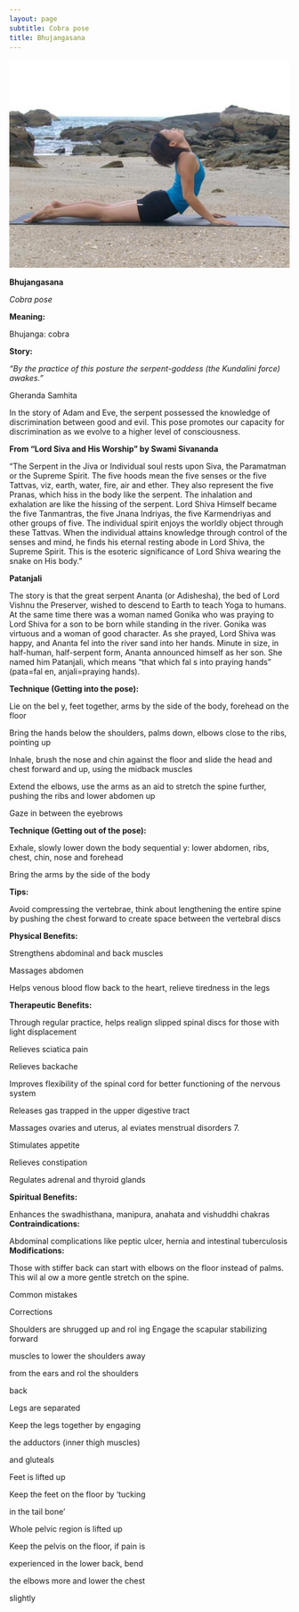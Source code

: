 ```yaml
---
layout: page
subtitle: Cobra pose
title: Bhujangasana
---
```

  <p class="calibre1 text-center">
   <img class="calibre2" src="../../assets/img/index-52_2.jpg"/>
  </p>
  <p class="calibre1">
  </p>
  <p class="calibre1">
  </p>
  <p class="calibre1">
   <b class="calibre3">
    Bhujangasana
   </b>
  </p>
  <p class="calibre1">
  </p>
  <p class="calibre1">
  </p>
  <p class="calibre1">
  </p>
  <p class="calibre1">
   <i class="calibre4">
    Cobra pose
   </i>
  </p>
  <p class="calibre1">
   <b class="calibre3">
    Meaning:
   </b>
  </p>
  <p class="calibre1">
   Bhujanga: cobra
  </p>
  <p class="calibre1">
  </p>
  <p class="calibre1">
  </p>
  <p class="calibre1">
  </p>
  <p class="calibre1">
   <b class="calibre3">
    Story:
   </b>
  </p>
  <p class="calibre1">
  </p>
  <p class="calibre1">
   <i class="calibre4">
    “By  the  practice  of  this  posture  the  serpent-goddess  (the  Kundalini  force)
   </i>
   <i class="calibre4">
    awakes.”
   </i>
  </p>
  <p class="calibre1">
   Gheranda Samhita
  </p>
  <p class="calibre1">
  </p>
  <p class="calibre1">
   In  the  story  of  Adam  and  Eve,  the  serpent  possessed  the  knowledge  of discrimination  between  good  and  evil.  This  pose  promotes  our  capacity  for discrimination as we evolve to a higher level of consciousness.
  </p>
  <p class="calibre1">
  </p>
  <p class="calibre1">
   <b class="calibre3">
    From “Lord Siva and His Worship” by Swami Sivananda
   </b>
  </p>
  <p class="calibre1">
   <b class="calibre3">
   </b>
  </p>
  <p class="calibre1">
   “The Serpent in the Jiva or Individual soul rests upon Siva, the Paramatman or the Supreme Spirit. The five hoods mean the five senses or the five Tattvas, viz, earth, water, fire, air and ether. They also represent the five Pranas, which hiss in the body like the serpent. The inhalation and exhalation are like the hissing of the serpent. Lord Shiva Himself became the five Tanmantras, the five Jnana Indriyas, the five Karmendriyas and other groups of five. The individual spirit enjoys the worldly object through these Tattvas. When the individual attains knowledge through control of the senses and mind, he finds his eternal resting abode in Lord Shiva, the Supreme Spirit. This is the esoteric significance of Lord Shiva wearing the snake on His body.”
  </p>
  <p class="calibre1">
  </p>
  <p class="calibre1">
  </p>
  <p class="calibre1">
   <a id="p53">
   </a>
  </p>
  <p class="calibre1">
  </p>
  <p class="calibre1">
   <b class="calibre3">
    Patanjali
   </b>
  </p>
  <p class="calibre1">
   <b class="calibre3">
   </b>
  </p>
  <p class="calibre1">
   The  story  is  that  the  great  serpent  Ananta  (or  Adishesha),  the  bed  of  Lord Vishnu the Preserver, wished to descend to Earth to teach Yoga to humans. At the  same  time  there  was  a  woman  named  Gonika  who  was  praying  to  Lord Shiva for a son to be born while standing in the river. Gonika was virtuous and a woman of good character. As she prayed, Lord Shiva was happy, and Ananta fel   into  the  river  sand  into  her  hands.  Minute  in  size,  in  half-human,  half-serpent form, Ananta announced himself as her son.  She named him Patanjali, which means “that which fal s into praying hands” (pata=fal en, anjali=praying hands).
  </p>
  <p class="calibre1">
   <b class="calibre3">
   </b>
  </p>
  <p class="calibre1">
   <b class="calibre3">
    Technique (Getting into the pose):
   </b>
  </p>
  <p class="calibre1">
   Lie on the bel y, feet together, arms by the side of the body, forehead on the floor
  </p>
  <p class="calibre1">
   Bring the hands below the shoulders, palms down, elbows close to the ribs, pointing up
  </p>
  <p class="calibre1">
   Inhale, brush the nose and chin against the floor and slide the head and chest forward and up, using the midback muscles
  </p>
  <p class="calibre1">
   Extend the elbows, use the arms as an aid to stretch the spine further, pushing the ribs and lower abdomen up
  </p>
  <p class="calibre1">
   Gaze in between the eyebrows
  </p>
  <p class="calibre1">
  </p>
  <p class="calibre1">
   <b class="calibre3">
    Technique (Getting out of the pose):
   </b>
  </p>
  <p class="calibre1">
   Exhale, slowly lower down the body sequential y: lower abdomen, ribs, chest, chin, nose and forehead
  </p>
  <p class="calibre1">
   Bring the arms by the side of the body
  </p>
  <p class="calibre1">
  </p>
  <p class="calibre1">
   <b class="calibre3">
    Tips:
   </b>
  </p>
  <p class="calibre1">
   Avoid  compressing  the  vertebrae,  think  about  lengthening  the  entire spine  by  pushing  the  chest  forward  to  create  space  between  the vertebral discs
  </p>
  <p class="calibre1">
  </p>
  <p class="calibre1">
   <b class="calibre3">
    Physical Benefits:
   </b>
  </p>
  <p class="calibre1">
   Strengthens abdominal and back muscles
  </p>
  <p class="calibre1">
   Massages abdomen
  </p>
  <p class="calibre1">
   Helps venous blood flow back to the heart, relieve tiredness in the legs
  </p>
  <p class="calibre1">
   <b class="calibre3">
   </b>
  </p>
  <p class="calibre1">
   <b class="calibre3">
   </b>
  </p>
  <p class="calibre1">
   <b class="calibre3">
   </b>
  </p>
  <p class="calibre1">
  </p>
  <p class="calibre1">
   <a id="p54">
   </a>
  </p>
  <p class="calibre1">
  </p>
  <p class="calibre1">
   <b class="calibre3">
    Therapeutic Benefits:
   </b>
  </p>
  <p class="calibre1">
   Through regular practice, helps realign slipped spinal discs for those with light displacement
  </p>
  <p class="calibre1">
   Relieves sciatica pain
  </p>
  <p class="calibre1">
   Relieves backache
  </p>
  <p class="calibre1">
   Improves  flexibility  of  the  spinal  cord  for  better  functioning  of  the nervous system
  </p>
  <p class="calibre1">
   Releases gas trapped in the upper digestive tract
  </p>
  <p class="calibre1">
   Massages ovaries and uterus, al eviates menstrual disorders 7.
  </p>
  <p class="calibre1">
   Stimulates appetite
  </p>
  <p class="calibre1">
   Relieves constipation
  </p>
  <p class="calibre1">
   Regulates adrenal and thyroid glands
  </p>
  <p class="calibre1">
  </p>
  <p class="calibre1">
   <b class="calibre3">
    Spiritual Benefits:
   </b>
  </p>
  <p class="calibre1">
   Enhances the swadhisthana, manipura, anahata and vishuddhi chakras
   <b class="calibre3">
    Contraindications:
   </b>
  </p>
  <p class="calibre1">
   Abdominal complications like peptic ulcer, hernia and intestinal tuberculosis
   <b class="calibre3">
    Modifications:
   </b>
  </p>
  <p class="calibre1">
   Those with stiffer back can start with elbows on the floor instead of palms. This wil  al ow a more gentle stretch on the spine.
  </p>
  <p class="calibre1">
   Common mistakes
  </p>
  <p class="calibre1">
   Corrections
  </p>
  <p class="calibre1">
   Shoulders are shrugged up and rol ing  Engage the scapular stabilizing forward
  </p>
  <p class="calibre1">
   muscles to lower the shoulders away
  </p>
  <p class="calibre1">
   from the ears and rol  the shoulders
  </p>
  <p class="calibre1">
   back
  </p>
  <p class="calibre1">
   Legs are separated
  </p>
  <p class="calibre1">
   Keep the legs together by engaging
  </p>
  <p class="calibre1">
   the adductors (inner thigh muscles)
  </p>
  <p class="calibre1">
   and gluteals
  </p>
  <p class="calibre1">
   Feet is lifted up
  </p>
  <p class="calibre1">
   Keep the feet on the floor by ‘tucking
  </p>
  <p class="calibre1">
   in the tail bone’
  </p>
  <p class="calibre1">
   Whole pelvic region is lifted up
  </p>
  <p class="calibre1">
   Keep the pelvis on the floor, if pain is
  </p>
  <p class="calibre1">
   experienced in the lower back, bend
  </p>
  <p class="calibre1">
   the elbows more and lower the chest
  </p>
  <p class="calibre1">
   slightly
  </p>
  <p class="calibre1">
  </p>
  <p class="calibre1">
   <a id="p55">
   </a>
  </p>
  <p class="calibre1">
  </p>
